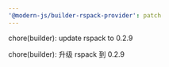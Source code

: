 ```yaml
---
'@modern-js/builder-rspack-provider': patch
---
```


chore(builder): update rspack to 0.2.9

chore(builder): 升级 rspack 到 0.2.9
